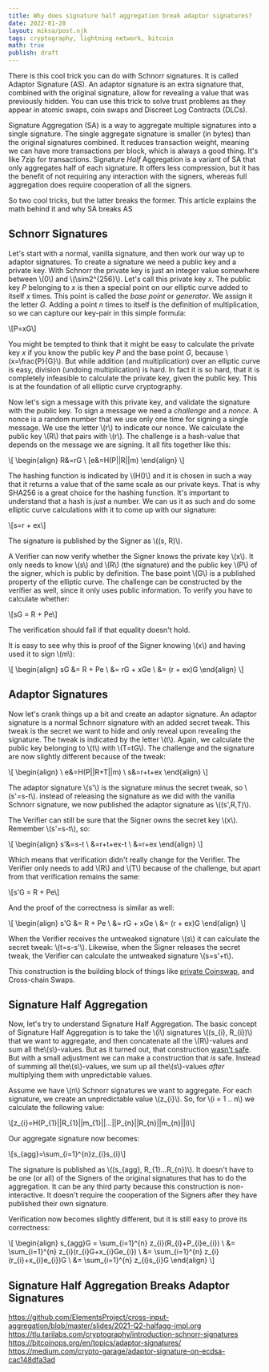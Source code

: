 ```yaml
---
title: Why does signature half aggregation break adaptor signatures?
date: 2022-01-28
layout: miksa/post.njk
tags: cryptography, lightning network, bitcoin
math: true
publish: draft
---
```


There is this cool trick you can do with Schnorr signatures. It is called Adaptor Signature (AS). An adaptor signature is an extra signature that, combined with the original signature, allow for revealing a value that was previously hidden. You can use this trick to solve trust problems as they appear in atomic swaps, coin swaps and Discreet Log Contracts (DLCs).

Signature Aggregation (SA) is a way to aggregate multiple signatures into a single signature. The single aggregate signature is smaller (in bytes) than the original signatures combined. It reduces transaction weight, meaning we can have more transactions per block, which is always a good thing. It's like 7zip for transactions. Signature *Half* Aggregation is a variant of SA that only aggregates half of each signature. It offers less compression, but it has the benefit of not requiring any interaction with the signers, whereas full aggregation does require cooperation of all the signers. 

So two cool tricks, but the latter breaks the former. This article explains the math behind it and why SA breaks AS
<!-- more -->

## Schnorr Signatures

Let's start with a normal, vanilla signature, and then work our way up to adaptor signatures. To create a signature we need a public key and a private key. With Schnorr the private key is just an integer value somewhere between \\(0\\) and \\(\sim2^{256}\\). Let's call this private key *x*. The public key *P* belonging to *x* is then a special point on our elliptic curve added to itself *x* times. This point is called the *base point* or *generator*. We assign it the letter *G*. Adding a point *n* times to itself is the definition of multiplication, so we can capture our key-pair in this simple formula:

\\[P=xG\\]

You might be tempted to think that it might be easy to calculate the private key *x* if you know the public key *P* and the base point *G*, because \\(x=\frac{P}{G}\\). But while addition (and multiplication) over an elliptic curve is easy, division (undoing multiplication) is hard. In fact it is so hard, that it is completely infeasible to calculate the private key, given the public key. This is at the foundation of all elliptic curve cryptography.

Now let's sign a message with this private key, and validate the signature with the public key. To sign a message we need a *challenge* and a *nonce*. A nonce is a random number that we use only one time for signing a single message. We use the letter \\(r\\) to indicate our nonce. We calculate the public key \\(R\\) that pairs with \\(r\\). The challenge is a hash-value that depends on the message we are signing. It all fits together like this:

\\[
\begin{align}
R&=rG \\
[e&=H(P||R||m)
\end{align}
\\]

The hashing function is indicated by \\(H()\\) and it is chosen in such a way that it returns a value that of the same scale as our private keys. That is why SHA256 is a great choice for the hashing function. It's important to understand that a hash is *just* a number. We can us it as such and do some elliptic curve calculations with it to come up with our signature:

\\[s=r + ex\\]

The signature is published by the Signer as \\((s, R)\\). 

A Verifier can now verify whether the Signer knows the private key \\(x\\). It only needs to know \\(s\\) and \\(R\\) (the signature) and the public key \\(P\\) of the signer, which is public by definition. The base point \\(G\\) is a published property of the elliptic curve. The challenge can be constructed by the verifier as well, since it only uses public information. To verify you have to calculate whether:

\\[sG = R + Pe\\]

The verification should fail if that equality doesn't hold.

It is easy to see why this is proof of the Signer knowing \\(x\\) and having used it to sign \\(m\\):

\\[
\begin{align}
sG &= R + Pe \\
&= rG + xGe \\
&= (r + ex)G
\end{align}
\\]

## Adaptor Signatures

Now let's crank things up a bit and create an adaptor signature. An adaptor signature is a normal Schnorr signature with an added secret tweak. This tweak is the secret we want to hide and only reveal upon revealing the signature. The tweak is indicated by the letter \\(t\\). Again, we calculate the public key belonging to \\(t\\) with \\(T=tG\\). The challenge and the signature are now slightly different because of the tweak:

\\[
\begin{align} \\
e&=H(P||R+T||m) \\
s&=r+t+ex
\end{align}
\\]

The adaptor signature \\(s'\\) is the signature minus the secret tweak, so \\(s'=s-t\\). instead of releasing the signature as we did with the vanilla Schnorr signature, we now published the adaptor signature as \\((s',R,T)\\).

The Verifier can still be sure that the Signer owns the secret key \\(x\\). Remember \\(s'=s-t\\), so:

\\[
\begin{align}
s'&=s-t \\
&=r+t+ex-t \\
&=r+ex
\end{align}
\\]

Which means that verification didn't really change for the Verifier. The Verifier only needs to add \\(R\\) and \\(T\\) because of the challenge, but apart from that verification remains the same:

\\[s'G = R + Pe\\]

And the proof of the correctness is similar as well: 

\\[
\begin{align}
s'G &= R + Pe \\
&= rG + xGe \\
&= (r + ex)G
\end{align}
\\]

When the Verifier receives the untweaked signature \\(s\\) it can calculate the secret tweak: \\(t=s-s'\\). Likewise, when the Signer releases the secret tweak, the Verifier can calculate the untweaked signature \\(s=s'+t\\).

This construction is the building block of things like [private Coinswap](https://reyify.com/blog/flipping-the-scriptless-script-on-schnorr), and Cross-chain Swaps.

## Signature Half Aggregation

Now, let's try to understand Signature Half Aggregation. The basic concept of Signature Half Aggregation is to take the \\(i\\) signatures \\((s_{i}, R_{i})\\) that we want to aggregate, and then concatenate all the \\(R\\)-values and sum all the\\(s\\)-values. But as it turned out, that construction [wasn't safe](https://lists.linuxfoundation.org/pipermail/bitcoin-dev/2017-May/014306.html). But with a small adjustment we can make a construction that *is* safe. Instead of summing all the\\(s\\)-values, we sum up all the\\(s\\)-values *after* multiplying them with unpredictable values.

Assume we have \\(n\\) Schnorr signatures we want to aggregate. For each signature, we create an unpredictable value \\(z_{i}\\). So, for \\(i = 1 .. n\\) we calculate the following value:

\\[z_{i}=H(P_{1}||R_{1}||m_{1}||...||P_{n}||R_{n}||m_{n}||i)\\]

Our aggregate signature now becomes:

\\[s_{agg}=\sum_{i=1}^{n}z_{i}s_{i}\\]

The signature is published as \\((s_{agg}, R_{1}...R_{n})\\). It doesn't have to be one (or all) of the Signers of the original signatures that has to do the aggregation. It can be any third party because this construction is non-interactive. It doesn't require the cooperation of the Signers after they have published their own signature.

Verification now becomes slightly different, but it is still easy to prove its correctness:

\\[
\begin{align}
s_{agg}G = \sum_{i=1}^{n} z_{i}(R_{i}+P_{i}e_{i}) \\
&= \sum_{i=1}^{n} z_{i}(r_{i}G+x_{i}Ge_{i}) \\
&= \sum_{i=1}^{n} z_{i}(r_{i}+x_{i}e_{i})G \\
&= \sum_{i=1}^{n} z_{i}s_{i}G
\end{align}
\\]

## Signature Half Aggregation Breaks Adaptor Signatures


https://github.com/ElementsProject/cross-input-aggregation/blob/master/slides/2021-Q2-halfagg-impl.org
https://tlu.tarilabs.com/cryptography/introduction-schnorr-signatures
https://bitcoinops.org/en/topics/adaptor-signatures/
https://medium.com/crypto-garage/adaptor-signature-on-ecdsa-cac148dfa3ad

